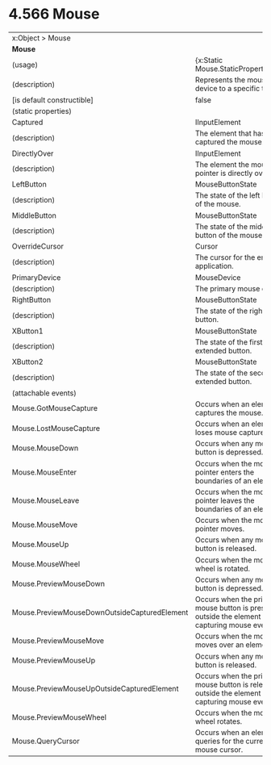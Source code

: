 <html dir="LTR" xmlns:mshelp="http://msdn.microsoft.com/mshelp" xmlns:ddue="http://ddue.schemas.microsoft.com/authoring/2003/5" xmlns:xlink="http://www.w3.org/1999/xlink" xmlns:tool="http://www.microsoft.com/tooltip">

<body>
 <input type="hidden" id="userDataCache" class="userDataStyle">
 <input type="hidden" id="hiddenScrollOffset">
 <img id="dropDownImage" style="display:none; height:0; width:0;" src="../local/drpdown.gif">
 <img id="dropDownHoverImage" style="display:none; height:0; width:0;" src="../local/drpdown_orange.gif">
 <img id="collapseImage" style="display:none; height:0; width:0;" src="../local/collapse.gif">
 <img id="expandImage" style="display:none; height:0; width:0;" src="../local/exp.gif">
 <img id="collapseAllImage" style="display:none; height:0; width:0;" src="../local/collall.gif">
 <img id="expandAllImage" style="display:none; height:0; width:0;" src="../local/expall.gif">
 <img id="copyImage" style="display:none; height:0; width:0;" src="../local/copycode.gif">
 <img id="copyHoverImage" style="display:none; height:0; width:0;" src="../local/copycodeHighlight.gif">
 <div id="header"><h1 class="heading">4.566 Mouse</h1></div>

 <div id="mainSection">
 <div id="mainBody">
 <div id="allHistory" class="saveHistory" onsave="saveAll()" onload="loadAll()"></div>
 <p xmlns:wsd="http://wsdev.schemas.microsoft.com/authoring/2008/2" xmlns:msxsl="urn:schemas-microsoft-com:xslt" xmlns:script="urn:script" xmlns:build="urn:build">
 </p>
 <div id="sectionSection0" class="section" name="collapseableSection">
 <content xmlns="http://ddue.schemas.microsoft.com/authoring/2003/5" xmlns:wsd="http://wsdev.schemas.microsoft.com/authoring/2008/2" xmlns:msxsl="urn:schemas-microsoft-com:xslt" xmlns:script="urn:script" xmlns:build="urn:build">
 </content>
 </div>
 <div id="sectionSection1" class="section" name="collapseableSection">
 <content xmlns="http://ddue.schemas.microsoft.com/authoring/2003/5" xmlns:wsd="http://wsdev.schemas.microsoft.com/authoring/2008/2" xmlns:msxsl="urn:schemas-microsoft-com:xslt" xmlns:script="urn:script" xmlns:build="urn:build">
 <table class="ProtocolAuthoredTable" xmlns="">
 <tr><td colspan="2">
<mshelp:link keywords="c0d383e4-fcdb-4546-a06b-81c262fe2a5e" tabindex="0">x:Object</mshelp:link> &gt; <mshelp:link keywords="bc3e35b4-b996-47ca-842c-47de3d4c4d79" tabindex="0">Mouse</mshelp:link> </td>
 </tr>
 <tr><td colspan="2">
 <b>Mouse</b> </td>
 </tr>
 <tr><td><div class="indent0">(usage)</div></td>
 <td>{x:Static Mouse.StaticPropertyName}</td>
 </tr>
 <tr><td><div class="indent0">(description)</div></td>
 <td>Represents the mouse device to a specific thread.</td>
 </tr>
 <tr><td><div class="indent0">[is default constructible]</div></td>
 <td>false</td>
 </tr>
 <tr><td><div class="indent0">(static properties)</div></td>
 <td></td>
 </tr>
 <tr><td><div class="indent2">Captured</div></td>
 <td><mshelp:link keywords="1ee43d58-7eb2-43cc-a23e-03101c2a1ef0" tabindex="0">IInputElement</mshelp:link></td>
 </tr>
 <tr><td><div class="indent4">(description)</div></td>
 <td>The element that has captured the mouse.</td>
 </tr>
 <tr><td><div class="indent2">DirectlyOver</div></td>
 <td><mshelp:link keywords="1ee43d58-7eb2-43cc-a23e-03101c2a1ef0" tabindex="0">IInputElement</mshelp:link></td>
 </tr>
 <tr><td><div class="indent4">(description)</div></td>
 <td>The element the mouse pointer is directly over.</td>
 </tr>
 <tr><td><div class="indent2">LeftButton</div></td>
 <td><mshelp:link keywords="a5edd351-5156-45fc-b185-70406c0cd43e" tabindex="0">MouseButtonState</mshelp:link></td>
 </tr>
 <tr><td><div class="indent4">(description)</div></td>
 <td>The state of the left button of the mouse.</td>
 </tr>
 <tr><td><div class="indent2">MiddleButton</div></td>
 <td><mshelp:link keywords="a5edd351-5156-45fc-b185-70406c0cd43e" tabindex="0">MouseButtonState</mshelp:link></td>
 </tr>
 <tr><td><div class="indent4">(description)</div></td>
 <td>The state of the middle button of the mouse.</td>
 </tr>
 <tr><td><div class="indent2">OverrideCursor</div></td>
 <td><mshelp:link keywords="73380a0c-02ba-4f7c-8c93-2b06b18ba4a0" tabindex="0">Cursor</mshelp:link></td>
 </tr>
 <tr><td><div class="indent4">(description)</div></td>
 <td>The cursor for the entire application.</td>
 </tr>
 <tr><td><div class="indent2">PrimaryDevice</div></td>
 <td><mshelp:link keywords="6441dd7e-46f6-4f4e-b7f4-6e24986a7dcb" tabindex="0">MouseDevice</mshelp:link></td>
 </tr>
 <tr><td><div class="indent4">(description)</div></td>
 <td>The primary mouse device.</td>
 </tr>
 <tr><td><div class="indent2">RightButton</div></td>
 <td><mshelp:link keywords="a5edd351-5156-45fc-b185-70406c0cd43e" tabindex="0">MouseButtonState</mshelp:link></td>
 </tr>
 <tr><td><div class="indent4">(description)</div></td>
 <td>The state of the right button.</td>
 </tr>
 <tr><td><div class="indent2">XButton1</div></td>
 <td><mshelp:link keywords="a5edd351-5156-45fc-b185-70406c0cd43e" tabindex="0">MouseButtonState</mshelp:link></td>
 </tr>
 <tr><td><div class="indent4">(description)</div></td>
 <td>The state of the first extended button.</td>
 </tr>
 <tr><td><div class="indent2">XButton2</div></td>
 <td><mshelp:link keywords="a5edd351-5156-45fc-b185-70406c0cd43e" tabindex="0">MouseButtonState</mshelp:link></td>
 </tr>
 <tr><td><div class="indent4">(description)</div></td>
 <td>The state of the second extended button.</td>
 </tr>
 <tr><td><div class="indent0">(attachable events)</div></td>
 <td></td>
 </tr>
 <tr><td><div class="indent2">Mouse.GotMouseCapture</div></td>
 <td>Occurs when an element captures the mouse.</td>
 </tr>
 <tr><td><div class="indent2">Mouse.LostMouseCapture</div></td>
 <td>Occurs when an element loses mouse capture.</td>
 </tr>
 <tr><td><div class="indent2">Mouse.MouseDown</div></td>
 <td>Occurs when any mouse button is depressed.</td>
 </tr>
 <tr><td><div class="indent2">Mouse.MouseEnter</div></td>
 <td>Occurs when the mouse pointer enters the boundaries of an element.</td>
 </tr>
 <tr><td><div class="indent2">Mouse.MouseLeave</div></td>
 <td>Occurs when the mouse pointer leaves the boundaries of an element.</td>
 </tr>
 <tr><td><div class="indent2">Mouse.MouseMove</div></td>
 <td>Occurs when the mouse pointer moves.</td>
 </tr>
 <tr><td><div class="indent2">Mouse.MouseUp</div></td>
 <td>Occurs when any mouse button is released.</td>
 </tr>
 <tr><td><div class="indent2">Mouse.MouseWheel</div></td>
 <td>Occurs when the mouse wheel is rotated.</td>
 </tr>
 <tr><td><div class="indent2">Mouse.PreviewMouseDown</div></td>
 <td>Occurs when any mouse button is depressed.</td>
 </tr>
 <tr><td><div class="indent2">Mouse.PreviewMouseDownOutsideCapturedElement</div></td>
 <td>Occurs when the primary mouse button is pressed outside the element that is capturing mouse events.</td>
 </tr>
 <tr><td><div class="indent2">Mouse.PreviewMouseMove</div></td>
 <td>Occurs when the mouse moves over an element.</td>
 </tr>
 <tr><td><div class="indent2">Mouse.PreviewMouseUp</div></td>
 <td>Occurs when any mouse button is released.</td>
 </tr>
 <tr><td><div class="indent2">Mouse.PreviewMouseUpOutsideCapturedElement</div></td>
 <td>Occurs when the primary mouse button is released outside the element that is capturing mouse events.</td>
 </tr>
 <tr><td><div class="indent2">Mouse.PreviewMouseWheel</div></td>
 <td>Occurs when the mouse wheel rotates.</td>
 </tr>
 <tr><td><div class="indent2">Mouse.QueryCursor</div></td>
 <td>Occurs when an element queries for the current mouse cursor.</td>
 </tr>
</table>
 </content>
 </div>
 <!--[if gte IE 5]>
 <tool:tip element="languageFilterToolTip" avoidmouse="false"/>
 <![endif]-->
 </div>
 <a name="feedback"></a><span></span>
 </div>
</body></html>
